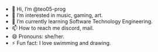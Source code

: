 - 👋 Hi, I’m @teo05-prog
- 👀 I’m interested in music, gaming, art.
- 🌱 I’m currently learning Software Technology Engineering.
- 📫 How to reach me discord, mail.
- 😄 Pronouns: she/her.
- ⚡ Fun fact: I love swimming and drawing.

<!---
teo05-prog/teo05-prog is a ✨ special ✨ repository because its `README.md` (this file) appears on your GitHub profile.
You can click the Preview link to take a look at your changes.
--->
